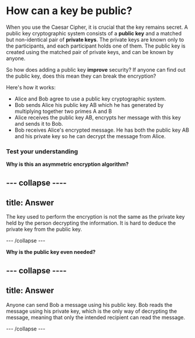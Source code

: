# How can a key be public?

When you use the Caesar Cipher, it is crucial that the key remains secret. A public key cryptographic system consists of a **public key** and a matched but non-identical pair of **private keys**. The private keys are known only to the participants, and each participant holds one of them. The public key is created using the matched pair of private keys, and can be known by anyone.

So how does adding a public key __improve__ security? If anyone can find out the public key, does this mean they can break the encryption?

Here's how it works:

- Alice and Bob agree to use a public key cryptographic system.
- Bob sends Alice his public key AB which he has generated by multiplying together two primes A and B
- Alice receives the public key AB, encrypts her message with this key and sends it to Bob.
- Bob receives Alice's encrypted message. He has both the public key AB and his private key so he can decrypt the message from Alice.

### Test your understanding

**Why is this an asymmetric encryption algorithm?**


--- collapse ----
---
title: Answer
---

The key used to perform the encryption is not the same as the private key held by the person decrypting the information. It is hard to deduce the private key from the public key.

--- /collapse ---

**Why is the public key even needed?**


--- collapse ----
---
title: Answer
---
Anyone can send Bob a message using his public key. Bob reads the message using his private key, which is the only way of decrypting the message, meaning that only the intended recipient can read the message. 

--- /collapse ---
